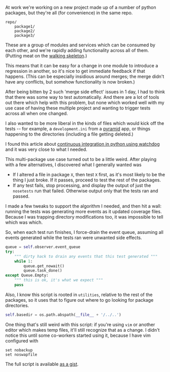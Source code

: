 <!--
.. title: Local Python CI with Watchdog and Nose
.. date: 2012/09/13 12:53
.. slug: index
.. tags:
.. link:
.. description:
-->


At work we're working on a new project made up of a number of python packages, but they're all (for convenience) in the same repo.

```
repo/
    package1/
    package2/
    package3/
```

These are a group of modules and services which can be consumed by each other, and we're rapidly adding functionality across all of them. (Putting meat on the [walking skeleton](http://alistair.cockburn.us/Walking+skeleton).)

This means that it can be easy for a change in one module to introduce a regression in another, so it's nice to get immediate feedback if that happens. (This can be especially insidious around merges; the merge didn't have any conflicts, but somehow functionality is now broken.)

After being bitten by 2 such 'merge side effect' issues in 1 day, I had to think that there was some way to test automatically. And there are a lot of tools out there which help with this problem, but none which worked well with my use case of having these multiple project and wanting to trigger tests across all when one changed.

I also wanted to be more liberal in the kinds of files which would kick off the tests -- for example, a `development.ini` from a [pyramid](http://www.pylonsproject.org/) app, or things happening to the directories (including a file getting deleted.)

I found this article about [continuous integration in python using watchdog](http://ginstrom.com/scribbles/2012/05/10/continuous-integration-in-python-using-watchdog/) and it was very close to what I needed.

This multi-package use case turned out to be a little weird. After playing with a few alternatives, I discovered what I generally wanted was 

* If I altered a file in package `X`, then test `X` first, as it's most likely to be the thing I just broke. If it passes, proceed to test the rest of the packages.
* If any test fails, stop processing, and display the output of just the `nosetests` run that failed. Otherwise output only that the tests ran and passed.

I made a few tweaks to support the algorithm I needed, and then hit a wall: running the tests was generating more events as it updated coverage files.  Because I was trapping directory modifications too, it was impossible to tell which was which.

So, when each test run finishes, I force-drain the event queue, assuming all events generated while the tests ran were unwanted side effects.

``` python
queue = self.observer.event_queue
try:
    """ dirty hack to drain any events that this test generated """
    while 1:
        queue.get_nowait()
        queue.task_done()
except Queue.Empty:
    """ this is ok, it's what we expect """
    pass
```

Also, I know this script is rooted in `utilities`, relative to the rest of the packages, so it uses that to figure out where to go looking for package directories.

``` python
self.basedir = os.path.abspath(__file__ + '/../..')
```

One thing that's still weird with this script: if you're using `vim` or another editor which makes temp files, it'll still recognize that as a change. I didn't notice this until some co-workers started using it, because I have vim configured with

```
set nobackup
set noswapfile
```

The full script is available [as a gist](https://gist.github.com/3717117).
